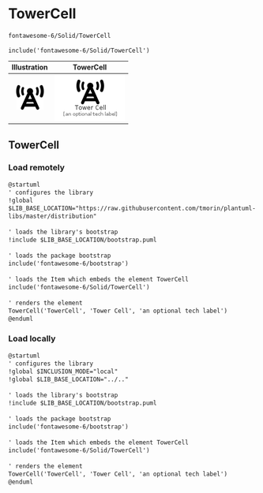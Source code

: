# TowerCell


```text
fontawesome-6/Solid/TowerCell
```

```text
include('fontawesome-6/Solid/TowerCell')
```



| Illustration | TowerCell |
| :---: | :---: |
| ![illustration for Illustration](../../fontawesome-6/Solid/TowerCell.png) | ![illustration for TowerCell](../../fontawesome-6/Solid/TowerCell.Local.png) |




## TowerCell

### Load remotely
```plantuml
@startuml
' configures the library
!global $LIB_BASE_LOCATION="https://raw.githubusercontent.com/tmorin/plantuml-libs/master/distribution"

' loads the library's bootstrap
!include $LIB_BASE_LOCATION/bootstrap.puml

' loads the package bootstrap
include('fontawesome-6/bootstrap')

' loads the Item which embeds the element TowerCell
include('fontawesome-6/Solid/TowerCell')

' renders the element
TowerCell('TowerCell', 'Tower Cell', 'an optional tech label')
@enduml
```

### Load locally
```plantuml
@startuml
' configures the library
!global $INCLUSION_MODE="local"
!global $LIB_BASE_LOCATION="../.."

' loads the library's bootstrap
!include $LIB_BASE_LOCATION/bootstrap.puml

' loads the package bootstrap
include('fontawesome-6/bootstrap')

' loads the Item which embeds the element TowerCell
include('fontawesome-6/Solid/TowerCell')

' renders the element
TowerCell('TowerCell', 'Tower Cell', 'an optional tech label')
@enduml
```

